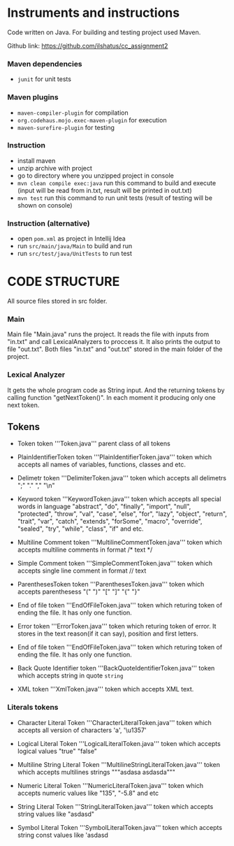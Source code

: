 # Instruments and instructions

Code written on Java. For building and testing project used Maven.

Github link: https://github.com/ilshatus/cc_assignment2

### Maven dependencies
- ```junit``` for unit tests
### Maven plugins
- ```maven-compiler-plugin``` for compilation
- ```org.codehaus.mojo.exec-maven-plugin``` for execution
- ```maven-surefire-plugin``` for testing
### Instruction
- install maven
- unzip archive with project
- go to directory where you unzipped project in console
- ```mvn clean compile exec:java``` run this command to build and execute (input will be read from in.txt, result will be printed in out.txt)
- ```mvn test``` run this command to run unit tests (result of testing will be shown on console)
### Instruction (alternative) 
- open ```pom.xml``` as project in Intellij Idea
- run ```src/main/java/Main``` to build and run
- run ```src/test/java/UnitTests``` to run test


# CODE STRUCTURE
All source files stored in src folder.
### Main 
Main file "Main.java" runs the project. It reads the file with inputs from "in.txt" and call LexicalAnalyzers to proccess it. It also prints the output to file "out.txt". Both files "in.txt" and "out.txt" stored in the main folder of the project.

### Lexical Analyzer

It gets the whole program code as String input. And the returning tokens by calling function "getNextToken()". In each moment it producing only one next token.  

## Tokens

- Token token '''Token.java''' parent class of all tokens

- PlainIdentifierToken token '''PlainIdentifierToken.java''' token which accepts all names of variables, functions, classes and etc.


- Delimetr token '''DelimiterToken.java''' token which accepts all delimetrs ";" "." "," "\n" 

- Keyword token '''KeywordToken.java''' token which accepts all special words in language "abstract", "do", "finally", "import", "null", "protected", "throw", "val", "case", "else", "for", "lazy", "object", "return", "trait", "var", "catch",  "extends", "forSome", "macro", "override", "sealed", "try", "while", "class", "if" and etc.
     
- Multiline Comment token '''MultilineCommentToken.java''' token which accepts multiline comments in format /* text */

- Simple Comment token '''SimpleCommentToken.java''' token which accepts single line comment in format // text

- ParenthesesToken token '''ParenthesesToken.java''' token which accepts parenthesess "(" ")" "\[" "\]" "{" "}"

- End of file  token '''EndOfFileToken.java''' token which returing token of ending the file. It has only one function.

- Error  token '''ErrorToken.java''' token which returing token of error. It stores in the text reason(if it can say), position and first letters.

- End of file  token '''EndOfFileToken.java''' token which returing token of ending the file. It has only one function.

- Back Quote Identifier  token '''BackQuoteIdentifierToken.java''' token which accepts string in quote `string`

- XML  token '''XmlToken.java''' token which accepts XML text.

### Literals tokens

- Character Literal Token '''CharacterLiteralToken.java''' token which accepts all version of characters 'a', '\u1357' 
- Logical Literal Token '''LogicalLiteralToken.java''' token which accepts logical values "true" "false"
- Multiline String Literal Token '''MultilineStringLiteralToken.java''' token which accepts multilines strings """asdasa
asdasda"""
- Numeric Literal Token '''NumericLiteralToken.java''' token which accepts numeric values like "135", "-5.8" and etc

- String Literal Token '''StringLiteralToken.java''' token which accepts string values like "asdasd"

- Symbol Literal Token '''SymbolLiteralToken.java''' token which accepts string const values like 'asdasd





